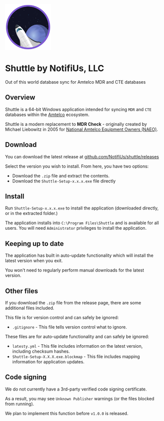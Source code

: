 <img src="https://raw.githubusercontent.com/NotifiUs/shuttle/master/shuttle.png" width="150">

# Shuttle by NotifiUs, LLC

Out of this world database sync for Amtelco MDR and CTE databases

## Overview

Shuttle is a 64-bit Windows application intended for syncing `MDR` and `CTE` databases within the [Amtelco](https://amtelco.com) ecosystem. 

Shuttle is a modern replacement to **MDR Check** - originally created by Michael Liebowitz in 2005 for [National Amtelco Equipment Owners (NAEO)](https://www.naeo.org).

## Download

You can download the latest release at [github.com/NotifiUs/shuttle/releases](https://github.com/NotifiUs/shuttle/releases)

Select the version you wish to install. From here, you have two options:

* Download the `.zip` file and extract the contents.
* Download the `Shuttle-Setup-x.x.x.exe` file directly

## Install

Run `Shuttle-Setup-x.x.x.exe` to install the application (downloaded directly, or in the extracted folder.)

The application installs into `C:\Program Files\Shuttle` and is available for all users. You will need `Administrator` privileges to install the application. 

## Keeping up to date

The application has built in auto-update functionality which will install the latest version when you exit. 

You won't need to regularly perform manual downloads for the latest version.  

## Other files

If you download the `.zip` file from the release page, there are some additional files included. 

This file is for version control and can safely be ignored: 

* `.gitignore` - This file tells version control what to ignore. 

These files are for auto-update functionality and can safely be ignored:

* `latesty.yml` - This file includes information on the latest version, including checksum hashes. 
* `Shuttle-Setup-X.X.X.exe.blockmap` - This file includes mapping information for application updates.


## Code signing

We do not currently have a 3rd-party verified code signing certificate. 

As a result, you may see `Unknown Publisher` warnings (or the files blocked from running). 

We plan to implement this function before `v1.0.0` is released. 
